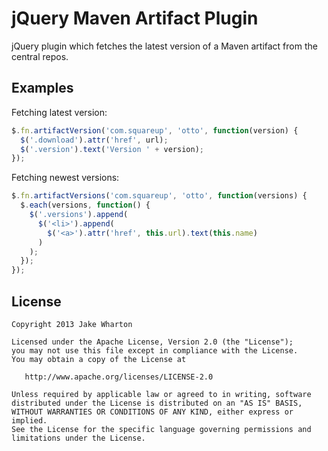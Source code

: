 jQuery Maven Artifact Plugin
============================

jQuery plugin which fetches the latest version of a Maven artifact from the central repos.



Examples
--------

Fetching latest version:

```javascript
$.fn.artifactVersion('com.squareup', 'otto', function(version) {
  $('.download').attr('href', url);
  $('.version').text('Version ' + version);
});
```

Fetching newest versions:

```javascript
$.fn.artifactVersions('com.squareup', 'otto', function(versions) {
  $.each(versions, function() {
    $('.versions').append(
      $('<li>').append(
        $('<a>').attr('href', this.url).text(this.name)
      )
    );
  });
});
```


License
-------

    Copyright 2013 Jake Wharton

    Licensed under the Apache License, Version 2.0 (the "License");
    you may not use this file except in compliance with the License.
    You may obtain a copy of the License at

       http://www.apache.org/licenses/LICENSE-2.0

    Unless required by applicable law or agreed to in writing, software
    distributed under the License is distributed on an "AS IS" BASIS,
    WITHOUT WARRANTIES OR CONDITIONS OF ANY KIND, either express or implied.
    See the License for the specific language governing permissions and
    limitations under the License.
